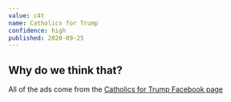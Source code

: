 ```yaml
---
value: c4t
name: Catholics for Trump
confidence: high
published: 2020-09-25
---
```


## Why do we think that?

All of the ads come from the
[Catholics for Trump Facebook page](https://www.facebook.com/CatholicsforTrump20/)

